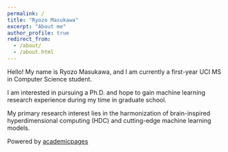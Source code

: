 ```yaml
---
permalink: /
title: "Ryozo Masukawa"
excerpt: "About me"
author_profile: true
redirect_from: 
  - /about/
  - /about.html
---
```


Hello! My name is Ryozo Masukawa, and I am currently a first-year UCI MS in Computer Science student.

I am interested in pursuing a Ph.D. and hope to gain machine learning research experience during my time in graduate school.

My primary research interest lies in the harmonization of brain-inspired hyperdimensional computing (HDC) and cutting-edge machine learning models.

Powered by [academicpages](https://github.com/academicpages/academicpages.github.io)

